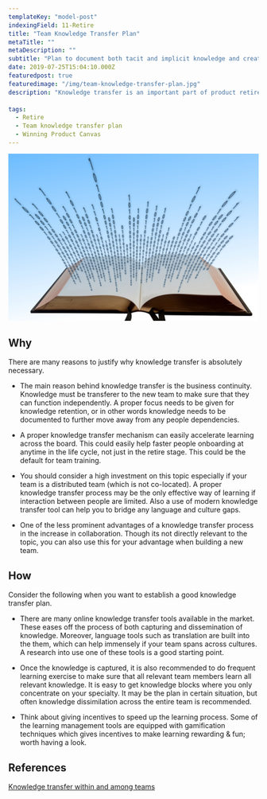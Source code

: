 ```yaml
---
templateKey: "model-post"
indexingField: 11-Retire
title: "Team Knowledge Transfer Plan"
metaTitle: ""
metaDescription: ""
subtitle: "Plan to document both tacit and implicit knowledge and create knowledge ramp up materials to transfer knowledge"
date: 2019-07-25T15:04:10.000Z
featuredpost: true
featuredimage: "/img/team-knowledge-transfer-plan.jpg"
description: "Knowledge transfer is an important part of product retirement. This process involves both documentation and learning of both tacit and implicit knowledge that the team has gathered over time. First, process and tools needs to be in place to record both technical and domain related knowledge. Thereafter, a process need to be in place for learning and getting new team members up to speed quickly with all relevant information"

tags:
  - Retire
  - Team knowledge transfer plan
  - Winning Product Canvas
---
```


![flavor wheel](/img/team-knowledge-transfer-plan.jpg)

## Why

There are many reasons to justify why knowledge transfer is absolutely necessary. 

- The main reason behind knowledge transfer is the business continuity. Knowledge must be transferer to the new team to make sure that they can function independently. A proper focus needs to be given for knowledge retention, or in other words knowledge needs to be documented to further move away from any people dependencies. 

- A proper knowledge transfer mechanism can easily accelerate learning across the board. This could easily help faster people onboarding at anytime in the life cycle, not just in the retire stage. This could be the default for team training.

- You should consider a high investment on this topic especially if your team is a distributed team (which is not co-located). A proper knowledge transfer process may be the only effective way of learning if interaction between people are limited. Also a use of modern knowledge transfer tool can help you to bridge any language and culture gaps.

- One of the less prominent advantages of a knowledge transfer process in the increase in collaboration. Though its not directly relevant to the topic, you can also use this for your advantage when building a new team.


## How

Consider the following when you want to establish a good knowledge transfer plan.

- There are many online knowledge transfer tools available in the market. These eases off the process of both capturing and dissemination of knowledge. Moreover, language tools such as translation are built into the them, which can help immensely if your team spans across cultures. A research into use one of these tools is a good starting point.

- Once the knowledge is captured, it is also recommended to do frequent learning exercise to make sure that all relevant team members learn all relevant knowledge. It is easy to get knowledge blocks where you only concentrate on your specialty. It may be the plan in certain situation, but often knowledge dissimilation across the entire team is recommended. 

- Think about giving incentives to speed up the learning process. Some of the learning management tools are equipped with gamification techniques which gives incentives to make learning rewarding & fun; worth having a look.


## References

[Knowledge transfer within and among teams](https://www.wolfmotivation.com/programs/knowledge-transfer-within-and-among-teams)

